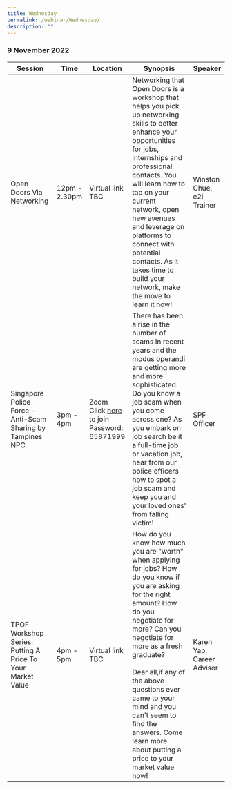 ```yaml
---
title: Wednesday
permalink: /webinar/Wednesday/
description: ""
---
```

### 9 November 2022

| **Session** | **Time** | **Location** | **Synopsis** | **Speaker** |
| - | - | - | - | - |
| Open Doors Via Networking  | 12pm - 2.30pm | Virtual link TBC | Networking that Open Doors is a workshop that helps you pick up networking skills to better enhance your opportunities for jobs, internships and professional contacts. You will learn how to tap on your current network, open new avenues and leverage on platforms to connect with potential contacts. As it takes time to build your network, make the move to learn it now! | Winston Chue, e2i Trainer |
| Singapore Police Force - Anti-Scam Sharing by Tampines NPC  | 3pm - 4pm | Zoom <br/> Click [here](https://us02web.zoom.us/j/81859462793) to join <br/> Password: 65871999 |There has been a rise in the number of scams in recent years and the modus operandi are getting more and more sophisticated. Do you know a job scam when you come across one? As you embark on job search be it a full-time job or vacation job, hear from our police officers how to spot a job scam and keep you and your loved ones' from falling victim!  | SPF Officer|
| TPOF Workshop Series: Putting A Price To Your Market Value  | 4pm - 5pm | Virtual link TBC | How do you know how much you are "worth" when applying for jobs? How do you know if you are asking for the right amount? How do you negotiate for more? Can you negotiate for more as a fresh graduate?  <br/> <br/> Dear all,if any of the above questions ever came to your mind and you can't seem to find the answers. Come learn more about putting a price to your market value now! | Karen Yap, Career Advisor |